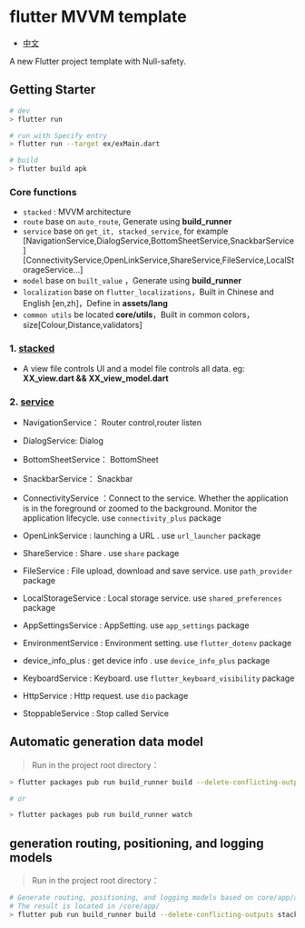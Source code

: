 # flutter MVVM template

- [中文](./README_ZH.md)

A new Flutter project template with Null-safety.

## Getting Starter

```bash
# dev
> flutter run

# run with Specify entry
> flutter run --target ex/exMain.dart

# build
> flutter build apk
```

### Core functions

- `stacked` : MVVM architecture
- `route` base on `auto_route`, Generate using **build_runner**
- `service` base on `get_it, stacked_service`, for example [NavigationService,DialogService,BottomSheetService,SnackbarService] [ConnectivityService,OpenLinkService,ShareService,FileService,LocalStorageService...]
- `model` base on `built_value` ，Generate using **build_runner**
- `localization` base on `flutter_localizations`，Built in Chinese and English [en,zh]，Define in **assets/lang**
- `common utils` be located **core/utils**，Built in common colors，size[Colour,Distance,validators]

### 1. [stacked](https://pub.flutter-io.cn/packages/stacked)

- A view file controls UI and a model file controls all data. eg: **XX_view.dart && XX_view_model.dart**

### 2. [service ](https://pub.flutter-io.cn/packages/get_it)

- NavigationService： Router control,router listen
- DialogService: Dialog
- BottomSheetService： BottomSheet
- SnackbarService： Snackbar

- ConnectivityService ：Connect to the service. Whether the application is in the foreground or zoomed to the background. Monitor the application lifecycle. use `connectivity_plus` package
- OpenLinkService : launching a URL . use `url_launcher` package
- ShareService : Share . use `share` package
- FileService : File upload, download and save service. use `path_provider` package
- LocalStorageService : Local storage service. use `shared_preferences` package
- AppSettingsService : AppSetting. use `app_settings` package
- EnvironmentService : Environment setting. use `flutter_dotenv` package
- device_info_plus : get device info . use `device_info_plus` package
- KeyboardService : Keyboard. use `flutter_keyboard_visibility` package
- HttpService : Http request. use `dio` package
- StoppableService : Stop called Service

<!--

## example Features(e 特色展示)

- Automatic generation model ： route, get_it (自动生成模型：自动生成路由，自动注册服务，自动生成模型及转换方法)
- Bluetooth : search, connect, read/write （蓝牙：搜索，连接硬件，读写数据)
- Map ( 地图 )
- Canvas Chart( 图表 )
- Push ( 极光推送 )
- Webview
- MusicXML Score : render, play ( musicxml 加载五线谱: 渲染，播放 ) -->

## Automatic generation data model

> Run in the project root directory：

```bash
> flutter packages pub run build_runner build --delete-conflicting-outputs

# or

> flutter packages pub run build_runner watch
```

## generation routing, positioning, and logging models

> Run in the project root directory：

```bash
# Generate routing, positioning, and logging models based on core/app/app.dart
# The result is located in /core/app/
> flutter pub run build_runner build --delete-conflicting-outputs stacked generate
```

